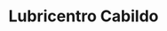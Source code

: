 ---
title: "Lubricentro Cabildo"
url: /ciudad-autonoma-de-buenos-aires/lubricentro-cabildo/
shop: reparación de automóviles
---